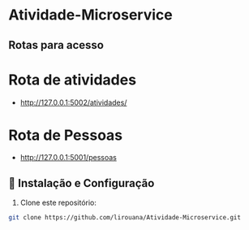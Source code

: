 # Atividade-Microservice


## Rotas para acesso
# Rota de atividades
- http://127.0.0.1:5002/atividades/

# Rota de Pessoas
- http://127.0.0.1:5001/pessoas


## 🔧 Instalação e Configuração

1. Clone este repositório:
 ```sh
git clone https://github.com/lirouana/Atividade-Microservice.git
```
